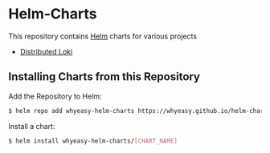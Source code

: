 # Helm-Charts

This repository contains [Helm](https://helm.sh) charts for various projects

- [Distributed Loki](https://github.com/whyeasy/helm-charts/tree/master/charts/distributed-loki)

## Installing Charts from this Repository

Add the Repository to Helm:

```sh
$ helm repo add whyeasy-helm-charts https://whyeasy.github.io/helm-charts
```

Install a chart:

```sh
$ helm install whyeasy-helm-charts/[CHART_NAME]
```
